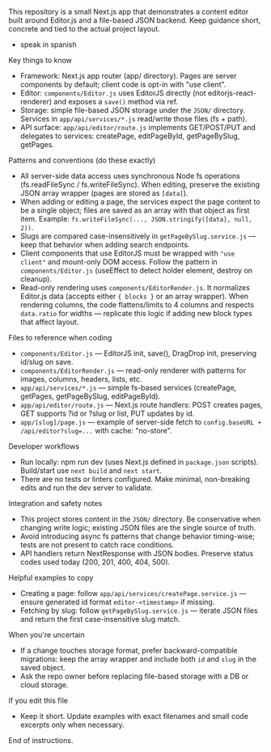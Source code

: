 This repository is a small Next.js app that demonstrates a content editor built around Editor.js
and a file-based JSON backend. Keep guidance short, concrete and tied to the actual project layout.

- speak in spanish

Key things to know
- Framework: Next.js app router (app/ directory). Pages are server components by default; client code is opt-in with "use client".
- Editor: `components/Editor.js` uses EditorJS directly (not editorjs-react-renderer) and exposes a `save()` method via ref.
- Storage: simple file-based JSON storage under the `JSON/` directory. Services in `app/api/services/*.js` read/write those files (fs + path).
- API surface: `app/api/editor/route.js` implements GET/POST/PUT and delegates to services: createPage, editPageById, getPageBySlug, getPages.

Patterns and conventions (do these exactly)
- All server-side data access uses synchronous Node fs operations (fs.readFileSync / fs.writeFileSync). When editing, preserve the existing JSON array wrapper (pages are stored as `[data]`).
- When adding or editing a page, the services expect the page content to be a single object; files are saved as an array with that object as first item. Example: `fs.writeFileSync(..., JSON.stringify([data], null, 2))`.
- Slugs are compared case-insensitively in `getPageBySlug.service.js` — keep that behavior when adding search endpoints.
- Client components that use EditorJS must be wrapped with `"use client"` and mount-only DOM access. Follow the pattern in `components/Editor.js` (useEffect to detect holder element, destroy on cleanup).
- Read-only rendering uses `components/EditorRender.js`. It normalizes Editor.js data (accepts either `{ blocks }` or an array wrapper). When rendering columns, the code flattens/limits to 4 columns and respects `data.ratio` for widths — replicate this logic if adding new block types that affect layout.

Files to reference when coding
- `components/Editor.js` — EditorJS init, save(), DragDrop init, preserving id/slug on save.
- `components/EditorRender.js` — read-only renderer with patterns for images, columns, headers, lists, etc.
- `app/api/services/*.js` — simple fs-based services (createPage, getPages, getPageBySlug, editPageById).
- `app/api/editor/route.js` — Next.js route handlers: POST creates pages, GET supports ?id or ?slug or list, PUT updates by id.
- `app/[slug]/page.js` — example of server-side fetch to `config.baseURL + /api/editor?slug=...` with cache: "no-store".

Developer workflows
- Run locally: npm run dev (uses Next.js defined in `package.json` scripts). Build/start use `next build` and `next start`.
- There are no tests or linters configured. Make minimal, non-breaking edits and run the dev server to validate.

Integration and safety notes
- This project stores content in the `JSON/` directory. Be conservative when changing write logic; existing JSON files are the single source of truth.
- Avoid introducing async fs patterns that change behavior timing-wise; tests are not present to catch race conditions.
- API handlers return NextResponse with JSON bodies. Preserve status codes used today (200, 201, 400, 404, 500).

Helpful examples to copy
- Creating a page: follow `app/api/services/createPage.service.js` — ensure generated id format `editor-<timestamp>` if missing.
- Fetching by slug: follow `getPageBySlug.service.js` — iterate JSON files and return the first case-insensitive slug match.

When you're uncertain
- If a change touches storage format, prefer backward-compatible migrations: keep the array wrapper and include both `id` and `slug` in the saved object.
- Ask the repo owner before replacing file-based storage with a DB or cloud storage.

If you edit this file
- Keep it short. Update examples with exact filenames and small code excerpts only when necessary.

End of instructions.
